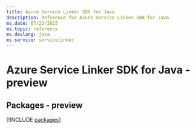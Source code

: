 ```yaml
---
title: Azure Service Linker SDK for Java
description: Reference for Azure Service Linker SDK for Java
ms.date: 07/23/2025
ms.topic: reference
ms.devlang: java
ms.service: servicelinker
---
```

# Azure Service Linker SDK for Java - preview
## Packages - preview
[!INCLUDE [packages](service-linker-index.md)]